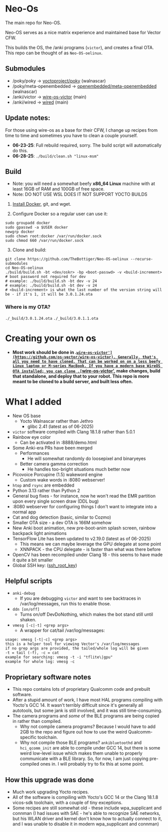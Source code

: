 # Neo-Os

The main repo for Neo-OS.

Neo-OS serves as a nice matrix experience and maintained base for Vector CFW.

This builds the OS, the /anki programs (`victor`), and creates a final OTA. This repo can be thought of as `Neo-OS-oelinux`.

## Submodules

- /poky/poky -> [yoctoproject/poky](https://github.com/yoctoproject/poky) (walnascar)
- /poky/meta-openembedded -> [openembedded/meta-openembedded](https://github.com/openembedded/meta-openembedded) (walnascar)
- /anki/victor -> [wire-os-victor](https://github.com/os-vector/wire-os-victor) (main)
- /anki/wired -> [wired](https://github.com/os-vector/wired) (main)

## Update notes:

For those using wire-os as a base for their CFW, I change up recipes from time to time and sometimes you have to clean a couple yourself.

- **06-23-25**: Full rebuild required, sorry. The build script will automatically do this.
- **06-28-25**: `./build/clean.sh "linux-msm"`

## Build

- Note: you will need a somewhat beefy **x86_64 Linux** machine with at least 16GB of RAM and 100GB of free space.
- Note: DO NOT USE WSL DOES IT NOT SUPPORT YOCTO BUILDS

1. [Install Docker](https://docs.docker.com/engine/install/), git, and wget.

2. Configure Docker so a regular user can use it:

```
sudo groupadd docker
sudo gpasswd -a $USER docker
newgrp docker
sudo chown root:docker /var/run/docker.sock
sudo chmod 660 /var/run/docker.sock
```

3. Clone and build:

```
git clone https://github.com/TheBottiger/Neo-OS-oelinux --recurse-submodules
cd Neo-OS-oelinux
./build/build.sh -bt <dev/oskr> -bp <boot-passwd> -v <build-increment>
# boot password not required for dev
# example: ./build/build.sh -bt dev -v 24
# example: ./build/build.sh -bt dev -v 24
# <build-increment> is what the last number of the version string will be - if it's 1, it will be 3.0.1.24.ota
```

### Where is my OTA?

`./_build/3.0.1.24.ota`
`./_build/3.0.1.1.ota`

# Creating your own os 

- **Most work should be done in .[`wire-os-victor'](https://github.com/os-vector/wire-os-victor). Generally, that's all you need to have cloned. That can be worked on on a less beefy Linux laptop or M-series MacBook. If you have a modern base WireOS OTA installed; you can clone .[`wire-os-victor'](https://github.com/os-vector/wire-os-victor), make changes, build that standalone, and deploy that to your robot. This repo is more meant to be cloned to a build server, and built less often.**



# What I added
-   New OS base
    -   Yocto Walnascar rather than Jethro
        -   glibc 2.41 (latest as of 06-2025)
-   `victor` software compiled with Clang 18.1.8 rather than 5.0.1
-   Rainbow eye color
    -   Can be activated in :8888/demo.html
-   Some Anki-era PRs have been merged
    -   Performances
        -   He will somewhat randomly do loosepixel and binaryeyes
    -   Better camera gamma correction
        -   He handles too-bright situations much better now
-   Picovoice Porcupine (1.5) wakeword engine
    -   Custom wake words in :8080 webserver!
-   `htop` and `rsync` are embedded
-   Python 3.13 rather than Python 2
-   General bug fixes - for instance, now he won't read the EMR partition upon every single screen draw (DDL bug)
-   :8080 webserver for configuring things I don't want to integrate into a normal app
-   Cat and dog detection (basic, similar to Cozmo)
-   Smaller OTA size - a dev OTA is 166M somehow
-   New Anki boot animation, new pre-boot-anim splash screen, rainbow backpack light animations
-   TensorFlow Lite has been updated to v2.19.0 (latest as of 06-2025)
	-  This means we can maybe leverage the GPU delegate at some point
	-  XNNPACK - the CPU delegate - is faster than what was there before
-   OpenCV has been recompiled under Clang 18 - this seems to have made it quite a bit smaller
-   Global SSH key: ([ssh_root_key](https://raw.githubusercontent.com/kercre123/unlocking-vector/refs/heads/main/ssh_root_key))

## Helpful scripts

-	`anki-debug`
	-	If you are debugging `victor` and want to see backtraces in /var/log/messages, run this to enable those.
-	`ddn [on/off]`
	-	Turns on/off DevDoNothing, which makes the bot stand still until shaken.
-	`vmesg [-c|-t] <grep args>`
	-	A wrapper for cat/tail /var/log/messages:

```
usage: vmesg [-t|-c] <grep args>
this is a helper tool for viewing Vector's /var/log/messages
if no grep args are provided, the tailed/whole log will be given
-t = tail (-f), -c = cat
example for searching: vmesg -t -i "tflite\|gpu"
example for whole log: vmesg -c
```

## Proprietary software notes

-	This repo contains lots of proprietary Qualcomm code and prebuilt software.
-	After a stupid amount of work, I have most HAL programs compiling with Yocto's GCC 14. It wasn't terribly difficult since it's generally all autotools, but some jank is still involved, and it was still time-consuming.
-	The camera programs and *some* of the BLE programs are being copied in rather than compiled.
	-	Why not compile camera programs? Because I would have to add 2GB to the repo and figure out how to use the weird Qualcomm-specific toolchain.
	-	Why not compile those BLE programs? `ankibluetoothd` and `hci_qcomm_init` are able to compile under GCC 14, but there is some weird low-level issue which makes them unable to properly communicate with a BLE library. So, for now, I am just copying pre-compiled ones in. I will probably try to fix this at some point.

## How this upgrade was done

-	Much work upgrading Yocto recipes.
-	All of the software is compiling with Yocto's GCC 14 or the Clang 18.1.8 vicos-sdk toolchain, with a couple of tiny exceptions.
-	Some recipes are still somewhat old - these include wpa_supplicant and connman (I had issues with SAE - he's able to recognize SAE networks, but his WLAN driver and kernel don't know how to actually connect to it, and I was unable to disable it in modern wpa_supplicant and connman)
